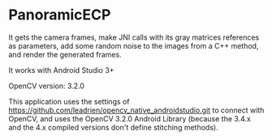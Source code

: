 PanoramicECP
=================================

It gets the camera frames, make JNI calls with its gray matrices references as parameters, add some random noise to the images from a C++ method, and render the generated frames.

It works with Android Studio 3+

OpenCV version: 3.2.0

This application uses the settings of https://github.com/leadrien/opencv_native_androidstudio.git to connect with OpenCV, and uses the OpenCV 3.2.0 Android Library (because the 3.4.x and the 4.x compiled versions don't define stitching methods).
